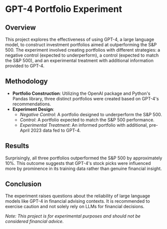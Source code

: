 # GPT-4 Portfolio Experiment

## Overview
This project explores the effectiveness of using GPT-4, a large language model, to construct investment portfolios aimed at outperforming the S&P 500. The experiment involved creating portfolios with different strategies: a negative control (expected to underperform), a control (expected to match the S&P 500), and an experimental treatment with additional information provided to GPT-4.

## Methodology
- **Portfolio Construction**: Utilizing the OpenAI package and Python's Pandas library, three distinct portfolios were created based on GPT-4's recommendations.
- **Experiment Design**: 
  - *Negative Control*: A portfolio designed to underperform the S&P 500.
  - *Control*: A portfolio expected to match the S&P 500 performance.
  - *Experimental Treatment*: An informed portfolio with additional, pre-April 2023 data fed to GPT-4.

## Results
Surprisingly, all three portfolios outperformed the S&P 500 by approximately 10%. This outcome suggests that GPT-4's stock picks were influenced more by prominence in its training data rather than genuine financial insight.

## Conclusion
The experiment raises questions about the reliability of large language models like GPT-4 in financial advising contexts. It is recommended to exercise caution and not solely rely on LLMs for financial decisions.


*Note: This project is for experimental purposes and should not be considered financial advice.*
